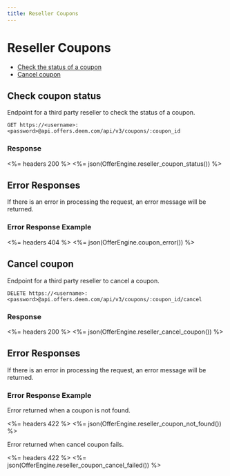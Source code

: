 ```yaml
---
title: Reseller Coupons
---
```


# Reseller Coupons

* [Check the status of a coupon](/v3/resellers/coupons/#check-coupon-status)
* [Cancel coupon](/v3/resellers/coupons/#cancel-coupon)

## Check coupon status

Endpoint for a third party reseller to check the status of a coupon.

    GET https://<username>:<password>@api.offers.deem.com/api/v3/coupons/:coupon_id

### Response

<%= headers 200 %>
<%= json(OfferEngine.reseller_coupon_status()) %>

## Error Responses

If there is an error in processing the request, an error message will be returned.

### Error Response Example

<%= headers 404 %>
<%= json(OfferEngine.coupon_error()) %>

## Cancel coupon

Endpoint for a third party reseller to cancel a coupon.

    DELETE https://<username>:<password>@api.offers.deem.com/api/v3/coupons/:coupon_id/cancel

### Response

<%= headers 200 %>
<%= json(OfferEngine.reseller_cancel_coupon()) %>

## Error Responses

If there is an error in processing the request, an error message will be returned.

### Error Response Example

Error returned when a coupon is not found.

<%= headers 422 %>
<%= json(OfferEngine.reseller_coupon_not_found()) %>

Error returned when cancel coupon fails.

<%= headers 422 %>
<%= json(OfferEngine.reseller_coupon_cancel_failed()) %>

